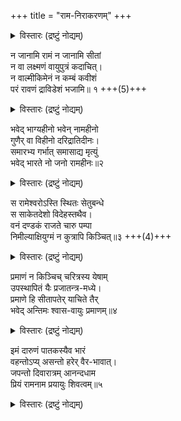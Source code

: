 +++
title = "राम-निराकरणम्"
+++



<details><summary>विस्तारः (द्रष्टुं नोद्यम्)</summary>

To a Tamil Nadu INC MP, who said, "I’m from Tamil Nadu, I don’t know Rama. You ask anybody in Tamil Nadu. We don’t see any Rama Temple."
</details>



न जानामि रामं न जानामि सीतां  
न वा लक्ष्मणं वायुपुत्रं कदाचित्।  
न वाल्मीकिमेनं न कम्बं कवीशं  
परं रावणं द्राविडेशं भजामि॥ १  +++(5)+++

<details><summary>विस्तारः (द्रष्टुं नोद्यम्)</summary>

मैं न राम को जानती हूँ, न सीता को। मैं न लक्ष्मण को जानती हूँ, न वायुपुत्र हनुमान को। न इन वाल्मीकि को और न कविराज कम्बन को जानती हूँ । किन्तु मैं द्रविडों के राजा रावण को प्रणाम करती हूँ।
</details>



भवेद् भाग्यहीनो भवेन् नामहीनो  
गुणैर् वा विहीनो दरिद्रातिदीनः।  
समारभ्य गर्भात् समासाद्य मृत्युं  
भवेद् भारते नो जनो रामहीनः॥२

<details><summary>विस्तारः (द्रष्टुं नोद्यम्)</summary>

चाहे कोई भाग्यहीन हो या नाम-हीन हो, अथवा गुण-हीन, दरिद्र और दीन हो किन्तु गर्भ से आरम्भ कर मृत्यु-पर्यन्त भारत में कोई भी मनुष्य राम से हीन नहीं है।
</details>


स रामेश्वरोऽस्ति स्थितः सेतुबन्धे  
स साकेतदेशो विदेहस्तथैव।  
वनं दण्डकं राजते चारु पम्पा  
निमील्याक्षियुग्मं न कुत्रापि किञ्चित्॥३ +++(4)+++

<details><summary>विस्तारः (द्रष्टुं नोद्यम्)</summary>

सेतु-बन्ध पर स्थित रामेश्वर, अयोध्या, विदेह, दण्डकारण्य और सुन्दर पम्पा-नगरी - आँख मूँद लेने पर तो कहीं भी इनमें से कुछ भी नहीं है।
</details>



प्रमाणं न किञ्चिच् चरित्रस्य येषाम्  
उपस्थापितं यैः प्रजातन्त्र-मध्ये।  
प्रमाणे हि सीतापतेर् याचिते तैर्  
भवेद् अन्तिमः श्वास-वायुः प्रमाणम्॥४

<details><summary>विस्तारः (द्रष्टुं नोद्यम्)</summary>

जिन्होंने लोक-तन्त्र में अपने चरित्र का कुछ भी प्रमाण नहीं दिया, उनके द्वारा सीतापति राम का प्रमाण माँगने पर उनकी अन्तिम साँस ही प्रमाण बन जाए।
</details>



इमं दारुणं पातकस्यैव भारं  
वहन्तोऽप्य् असन्तो हरेर् वैर-भावात्।  
जपन्तो दिवारात्रम् आनन्दधाम  
प्रियं रामनाम प्रयायुः शिवत्वम्॥५

<details><summary>विस्तारः (द्रष्टुं नोद्यम्)</summary>

इस दारुण पाप का भार ढोने वाले दुर्जन लोग श्रीहरि से वैर भाव के कारण दिन-रात उनके आनन्द-दायी प्रिय राम-नाम को जपते हुए कल्याण को प्राप्त करें।
</details>


